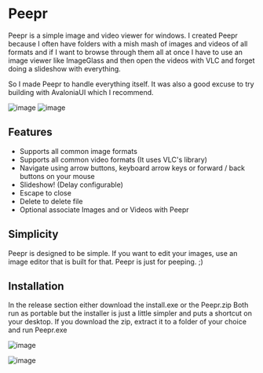 # Peepr
Peepr is a simple image and video viewer for windows.  I created Peepr because I often have folders with a mish mash of images and videos of all formats and if I want to browse through them all at once I have to use an image viewer like ImageGlass and then open the videos with VLC and forget doing a slideshow with everything.

So I made Peepr to handle everything itself. It was also a good excuse to try building with AvaloniaUI which I recommend. 

![image](https://github.com/user-attachments/assets/de3e7c0e-5ff5-4578-9b42-d063ec5e6dbf)
![image](https://github.com/user-attachments/assets/ade44b13-ae94-4f76-b9d9-4cc2e7b062b4)

## Features
- Supports all common image formats
- Supports all common video formats (It uses VLC's library)
- Navigate using arrow buttons, keyboard arrow keys or forward / back buttons on your mouse 
- Slideshow! (Delay configurable)
- Escape to close
- Delete to delete file
- Optional associate Images and or Videos with Peepr

## Simplicity
Peepr is designed to be simple. If you want to edit your images, use an image editor that is built for that.  Peepr is just for peeping. ;)

## Installation
In the release section either download the install.exe or the Peepr.zip
Both run as portable but the installer is just a little simpler and puts a shortcut on your desktop.
If you download the zip, extract it to a folder of your choice and run Peepr.exe

![image](https://github.com/user-attachments/assets/c4e24077-9de6-4227-9996-68ad9dfa3637)

![image](https://github.com/user-attachments/assets/941c1669-f215-496f-978f-a2151676e86a)
